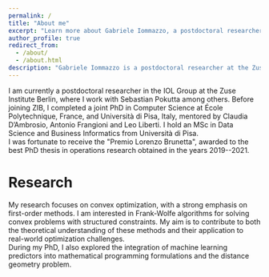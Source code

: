 ```yaml
---
permalink: /
title: "About me"
excerpt: "Learn more about Gabriele Iommazzo, a postdoctoral researcher at the Zuse Institute Berlin, focusing on convex optimization and machine learning applications."
author_profile: true
redirect_from: 
  - /about/
  - /about.html
description: "Gabriele Iommazzo is a postdoctoral researcher at the Zuse Institute Berlin, specializing in convex optimization and first-order methods like Frank-Wolfe algorithms."
---
```






I am currently a postdoctoral researcher in the IOL Group at the Zuse Institute Berlin, where I work with Sebastian Pokutta among others. Before joining ZIB, I completed a joint PhD in Computer Science at École Polytechnique, France, and Università di Pisa, Italy, mentored by Claudia D’Ambrosio, Antonio Frangioni and Leo Liberti. I hold an MSc in Data Science and Business Informatics from Università di Pisa.  
I was fortunate to receive the "Premio Lorenzo Brunetta", awarded to the best PhD thesis in operations research obtained in the years 2019--2021.

# Research
My research focuses on convex optimization, with a strong emphasis on first-order methods. I am interested in Frank-Wolfe algorithms for solving convex problems with structured constraints. My aim is to contribute to both the theoretical understanding of these methods and their application to real-world optimization challenges.  
During my PhD, I also explored the integration of machine learning predictors into mathematical programming formulations and the distance geometry problem.
